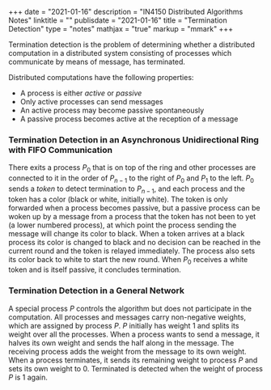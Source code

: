 +++
date = "2021-01-16"
description = "IN4150 Distributed Algorithms Notes"
linktitle = ""
publisdate = "2021-01-16"
title = "Termination Detection"
type = "notes"
mathjax = "true"
markup = "mmark"
+++

Termination detection is the problem of determining whether a distributed computation in a distributed system consisting of processes which communicate by means of message, has terminated.

Distributed computations have the following properties:

- A process is either _active_ or _passive_
- Only active processes can send messages
- An active process may become passive spontaneously
- A passive process becomes active at the reception of a message

### Termination Detection in an Asynchronous Unidirectional Ring with FIFO Communication

There exits a process $P_{0}$ that is on top of the ring and other processes are connected to it in the order of $P_{n-1}$ to the right of $P_0$ and $P_1$ to the left. $P_0$ sends a _token_ to detect termination to $P_{n-1}$, and each process and the token has a color (black or white, initially white). The token is only forwarded when a process becomes passive, but a passive process can be woken up by a message from a process that the token has not been to yet (a lower numbered process), at which point the process sending the message will change its color to black. When a token arrives at a black process its color is changed to black and no decision can be reached in the current round and the token is relayed immediately. The process also sets its color back to white to start the new round. When $P_0$ receives a white token and is itself passive, it concludes termination.

### Termination Detection in a General Network

A special process $P$ controls the algorithm but does not participate in the computation. All processes and messages carry non-negative weights, which are assigned by process $P$. $P$ initially has weight $1$ and splits its weight over all the processes. When a process wants to send a message, it halves its own weight and sends the half along in the message. The receiving process adds the weight from the message to its own weight. When a process terminates, it sends its remaining weight to process $P$ and sets its own weight to $0$. Terminated is detected when the weight of process $P$ is $1$ again.